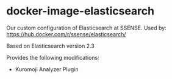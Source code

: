 # docker-image-elasticsearch
Our custom configuration of Elasticsearch at SSENSE.
Used by: https://hub.docker.com/r/ssense/elasticsearch/

Based on Elasticsearch version 2.3

Provides the following modifications:

* Kuromoji Analyzer Plugin
